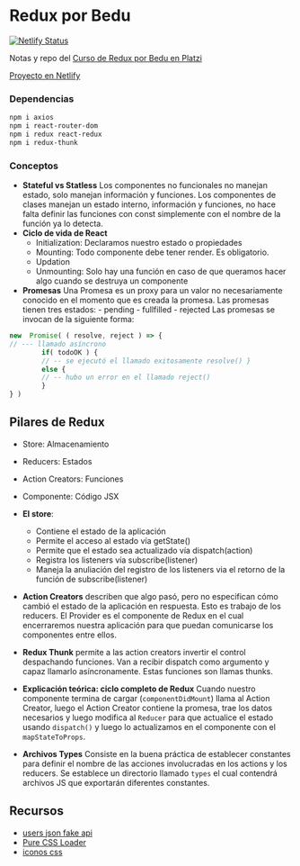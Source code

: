 # Redux por Bedu
[![Netlify Status](https://api.netlify.com/api/v1/badges/96076243-d134-42a0-9476-748839842c04/deploy-status)](https://app.netlify.com/sites/redux-bedu-hectormoreira/deploys)

Notas y repo del [Curso de Redux por Bedu en Platzi](https://platzi.com/clases/redux/)

[Proyecto en Netlify]()

### Dependencias

```bash
npm i axios
npm i react-router-dom
npm i redux react-redux
npm i redux-thunk
```

### Conceptos

- **Stateful vs Statless** Los componentes no funcionales no manejan estado, solo manejan información y funciones. Los componentes de clases manejan un estado interno, información y funciones, no hace falta definir las funciones con const simplemente con el nombre de la función ya lo detecta.
- **Ciclo de vida de React**
  - Initialization: Declaramos nuestro estado o propiedades
  - Mounting: Todo componente debe tener render. Es obligatorio.
  - Updation
  - Unmounting: Solo hay una función en caso de que queramos hacer algo cuando se destruya un componente
- **Promesas** Una Promesa es un proxy para un valor no necesariamente conocido en el momento que es creada la promesa. Las promesas tienen tres estados: - pending - fullfilled - rejected
  Las promesas se invocan de la siguiente forma:

```js
new  Promise( ( resolve, reject ) => {
// --- llamado asíncrono
        if( todoOK ) {
        // -- se ejecutó el llamado exitosamente resolve() }
        else {
        // -- hubo un error en el llamado reject()
        }
} )
```
## Pilares de Redux
- Store: Almacenamiento
- Reducers: Estados
- Action Creators: Funciones
- Componente: Código JSX

- **El store**:
    - Contiene el estado de la aplicación
    - Permite el acceso al estado vía getState()
    - Permite que el estado sea actualizado vía dispatch(action)
    - Registra los listeners vía subscribe(listener)
    - Maneja la anuliación del registro de los listeners via el retorno de la función de subscribe(listener)

- **Action Creators** describen que algo pasó, pero no especifican cómo cambió el estado de la aplicación en respuesta. Esto es trabajo de los reducers. El Provider es el componente de Redux en el cual encerraremos nuestra aplicación para que puedan comunicarse los componentes entre ellos.
- **Redux Thunk** permite a las action creators invertir el control despachando funciones. Van a recibir dispatch como argumento y capaz llamarlo asíncronamente. Estas funciones son llamas thunks.
- **Explicación teórica: ciclo completo de Redux**
Cuando nuestro componente termina de cargar (`componentDidMount`) llama al Action Creator, luego el Action Creator contiene la promesa, trae los datos necesarios y luego modifica al `Reducer` para que actualice el estado usando `dispatch()` y luego lo actualizamos en el componente con el `mapStateToProps`.
- **Archivos Types** Consiste en la buena práctica de establecer constantes para definir el nombre de las acciones involucradas en los actions y los reducers. Se establece un directorio llamado `types` el cual contendrá archivos JS que exportarán diferentes constantes.




## Recursos
- [users json fake api](https://jsonplaceholder.typicode.com/users)
- [Pure CSS Loader](https://loading.io/css/)
- [iconos css](https://cssicon.space/#/)
